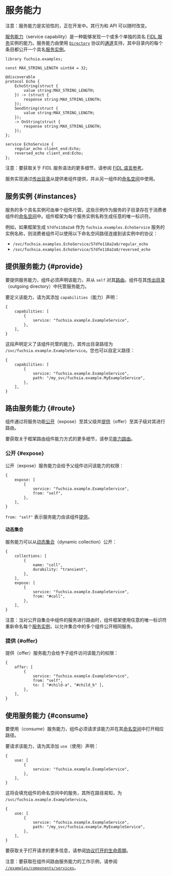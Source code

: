 <!--
# Service capabilities
 -->
# 服务能力

<!--
Caution: service capabilities are experimental and in development. Their
behavior and APIs could change at any time.
 -->
注意：服务能力是实验性的，正在开发中。其行为和 API 可以随时改变。

<!--
A [service capability][glossary.service-capability] is a capability that
enables discovery of one or more individually named
[FIDL service][glossary.service] instances. Service capabilities are backed by
a [glossary.channel] that speaks the [`Directory`][directory.fidl] protocol,
where each entry in the directory exposes a named [service instance](#instances).
 -->
[服务能力][glossary.service-capability]（service capability）是一种能够发现一个或多个单独的具名 [FIDL 服务][glossary.service]实例的能力。服务能力由使用 [`Directory`][directory.fidl] 协议的[通道][glossary.channel]支持，其中目录内的每个条目都公开一个具名[服务实例](#instances)。

```fidl
library fuchsia.examples;

const MAX_STRING_LENGTH uint64 = 32;

@discoverable
protocol Echo {
    EchoString(struct {
        value string:MAX_STRING_LENGTH;
    }) -> (struct {
        response string:MAX_STRING_LENGTH;
    });
    SendString(struct {
        value string:MAX_STRING_LENGTH;
    });
    -> OnString(struct {
        response string:MAX_STRING_LENGTH;
    });
};

service EchoService {
    regular_echo client_end:Echo;
    reversed_echo client_end:Echo;
};
```

<!--
Note: For more details on FIDL service syntax, see the
[FIDL language reference][fidl-reference].
 -->
注意：要获取关于 FIDL 服务语法的更多细节，请参阅 [FIDL 语言参考][fidl-reference]。

<!--
Service implementations are served from provider components using the
[outgoing directory][glossary.outgoing-directory] and consumed from another
component's [namespace][glossary.namespace].
 -->
服务实现通过[传出目录][glossary.outgoing-directory]从提供者组件提供，并从另一组件的[命名空间][glossary.namespace]中使用。

<!--
## Service instances {#instances}
 -->
## 服务实例 {#instances}

<!--
Multiple named instances of a service can be hosted by a single component.
These are present in the [namespace][glossary.namespace] of the consuming
component as subdirectories of the service.
The component framework generates an arbitrary, unique identifier for each
service instance name.
 -->
服务的多个具名实例可由单个组件托管。这些示例作为服务的子目录存在于消费者组件的[命名空间][glossary.namespace]中。组件框架为每个服务实例名称生成任意的唯一标识符。

<!--
For example, if the framework generates `57dfe118a2a8` as the instance name of
the `fuchsia.examples.EchoService` service, a consuming component could connect
to the protocols in that instance using the following namespace paths:
 -->
例如，如果框架生成 `57dfe118a2a8` 作为 `fuchsia.examples.EchoService` 服务的实例名称，则消费者组件可以使用以下命名空间路径连接到该实例中的协议：

- `/svc/fuchsia.examples.EchoService/57dfe118a2a8/regular_echo`
- `/svc/fuchsia.examples.EchoService/57dfe118a2a8/reversed_echo`

<!--
## Providing service capabilities {#provide}
 -->
## 提供服务能力 {#provide}

<!--
To provide a service capability, a component must declare the capability and
[route](#route) it from `self`. The component hosts the service capability in
its [outgoing directory][glossary.outgoing-directory].
 -->
要提供服务能力，组件必须声明该能力，并从 `self` 对其[路由](#route)。组件在其[传出目录][glossary.outgoing-directory]（outgoing directory）中托管服务能力。

<!--
To define the capability, add a `capabilities` declaration for it:
 -->
要定义该能力，请为其添加 `capabilities`（能力）声明：

```json5
{
    capabilities: [
        {
            service: "fuchsia.example.ExampleService",
        },
    ],
}
```

<!--
This defines a capability hosted by this component whose outgoing directory path
is `/svc/fuchsia.example.ExampleService`. You can also customize the path:
 -->
这段声明定义了该组件托管的能力，其传出目录路径为 `/svc/fuchsia.example.ExampleService`。您也可以自定义路径：

```json5
{
    capabilities: [
        {
            service: "fuchsia.example.ExampleService",
            path: "/my_svc/fuchsia.example.MyExampleService",
        },
    ],
}
```

<!--
## Routing service capabilities {#route}
 -->
## 路由服务能力 {#route}

<!--
Components route service capabilities by [exposing](#expose) them to their
parent and [offering](#offer) them to their children.
 -->
组件通过将服务功能[公开](#expose)（expose）至其父级并[提供](#offer)（offer）至其子级对其进行路由。

<!--
For more details on how the framework routes component capabilities,
see [capability routing][capability-routing].
 -->
要获取关于框架路由组件能力方式的更多细节，请参见[能力路由][capability-routing]。

<!--
### Exposing {#expose}
 -->
### 公开 {#expose}

<!--
Exposing a service capability gives the component's parent access to that
capability:
 -->
公开（expose）服务能力会给予父组件访问该能力的权限：

```json5
{
    expose: [
        {
            service: "fuchsia.example.ExampleService",
            from: "self",
        },
    ],
}
```

<!--
The `from: "self"` directive means that the service capability is
[provided](#provide) by this component.
 -->
`from: "self"` 表示服务能力由该组件[提供](#provide)。

<!--
#### Dynamic collections
 -->
#### 动态集合

<!--
A service capability can be exposed from a [dynamic collection][collection]:
 -->
服务能力可以从[动态集合][collection]（dynamic collection）公开：

```json5
{
    collections: [
        {
            name: "coll",
            durability: "transient",
        },
    ],
    expose: [
        {
            service: "fuchsia.example.ExampleService",
            from: "#coll",
        },
    ],
}
```

<!--
Note: When routing services exposed from components in the collection, the
component framework renames each [service instance](#instances) with an
arbitrary, unique identifier to allow multiple components in the collection to
expose the same service.
 -->
注意：当对公开自集合中组件的服务进行路由时，组件框架使用任意的唯一标识符重新命名每个[服务实例](#instances)，以允许集合中的多个组件公开相同服务。

<!--
### Offering {#offer}
 -->
### 提供 {#offer}

<!--
Offering a service capability gives a child component access to that
capability:
 -->
提供（offer）服务能力会给予子组件访问该能力的权限：

```json5
{
    offer: [
        {
            service: "fuchsia.example.ExampleService",
            from: "self",
            to: [ "#child-a", "#child_b" ],
        },
    ],
}
```

<!--
## Consuming service capabilities {#consume}
 -->
## 使用服务能力 {#consume}

<!--
To consume a service capability, the component must request the capability and
open the corresponding path in its [namespace][glossary.namespace].
 -->
要使用（consume）服务能力，组件必须请求该能力并在其[命名空间][glossary.namespace]中打开相应路径。

<!--
To request the capability, add a `use` declaration for it:
 -->
要请求该能力，请为其添加 `use`（使用）声明：

```json5
{
    use: [
        {
            service: "fuchsia.example.ExampleService",
        },
    ],
}
```

<!--
This populates the service in the component's namespace at the well-known path
`/svc/fuchsia.example.ExampleService`. You can also customize the path:
 -->
这将会填充组件的命名空间中的服务，其所在路径易知，为 `/svc/fuchsia.example.ExampleService`。

```json5
{
    use: [
        {
            service: "fuchsia.example.ExampleService",
            path: "/my_svc/fuchsia.example.MyExampleService",
        },
    ],
}
```

<!--
For more information about the open request, see
[life of a protocol open][life-of-a-protocol-open].
 -->
要获取关于打开请求的更多信息，请参阅[协议打开的生命周期][life-of-a-protocol-open]。

<!--
Note: For a working example of routing a service capability between components,
see [`//examples/components/services`][routing-example].
 -->
注意：要获取在组件间路由服务能力的工作示例，请参阅 [`//examples/components/services`][routing-example]。

[glossary.channel]: /glossary/README.md#channel
[glossary.namespace]: /glossary/README.md#namespace
[glossary.outgoing-directory]: /glossary/README.md#outgoing-directory
[glossary.protocol]: /glossary/README.md#protocol
[glossary.service]: /glossary/README.md#service
[glossary.service-capability]: /glossary/README.md#service-capability
[capability-routing]: /concepts/components/v2/capabilities/README.md#routing
[collection]: /concepts/components/v2/realms.md#collections
[fidl-reference]: /reference/fidl/language/language.md
[life-of-a-protocol-open]: /concepts/components/v2/capabilities/life_of_a_protocol_open.md
[directory.fidl]: https://fuchsia.dev/reference/fidl/fuchsia.io#Directory
[realm.fidl]: https://fuchsia.dev/reference/fidl/fuchsia.sys2#Realm
[routing-example]: /examples/components/services
